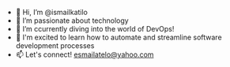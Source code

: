 - 👋 Hi, I’m @ismailkatilo
- 👀 I’m passionate about technology
- 🌱 I’m ccurrently diving into the world of DevOps!
- 💞️ I'm excited to learn how to automate and streamline software development processes
- 📫 Let's connect!   esmailatelo@yahoo.com

<!---
ismailkatilo/ismailkatilo is a ✨ special ✨ repository because its `README.md` (this file) appears on your GitHub profile.
You can click the Preview link to take a look at your changes.
--->

